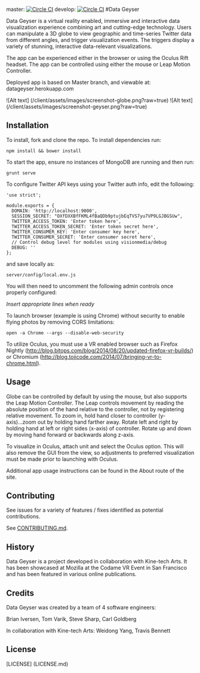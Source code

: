 master: [![Circle CI](https://circleci.com/gh/HR-Data-Geyser/Data-Geyser/tree/master.png?style=badge&circle-token=6cffbaab360c3e24eeb4b3fffe1afb7da7c389ff)](https://circleci.com/gh/HR-Data-Geyser/Data-Geyser/tree/master) develop: [![Circle CI](https://circleci.com/gh/HR-Data-Geyser/Data-Geyser/tree/develop.png?style=badge&circle-token=6cffbaab360c3e24eeb4b3fffe1afb7da7c389ff)](https://circleci.com/gh/HR-Data-Geyser/Data-Geyser/tree/develop)
#Data Geyser

Data Geyser is a virtual reality enabled, immersive and interactive data visualization experience combining art and cutting-edge technology. Users can manipulate a 3D globe to view geographic and time-series Twitter data from different angles, and trigger visualization events. The triggers display a variety of stunning, interactive data-relevant visualizations.

The app can be experienced either in the browser or using the Oculus Rift headset. The app can be controlled using either the mouse or Leap Motion Controller.

Deployed app is based on Master branch, and viewable at: datageyser.herokuapp.com

![Alt text] (/client/assets/images/screenshot-globe.png?raw=true)
![Alt text] (/client/assets/images/screenshot-geyser.png?raw=true)

## Installation

To install, fork and clone the repo. To install dependencies run:

```
npm install && bower install
```

To start the app, ensure no instances of MongoDB are running and then run:

```
grunt serve
```

To configure Twitter API keys using your Twitter auth info, edit the following:

```
'use strict';

module.exports = {
  DOMAIN: 'http://localhost:9000',
  SESSION_SECRET: "OXfDXXBfFKML4fBaQDb9ptujbEqTVS7yu7VP9LGJBGSUw",
  TWITTER_ACCESS_TOKEN: 'Enter token here',
  TWITTER_ACCESS_TOKEN_SECRET: 'Enter token secret here',
  TWITTER_CONSUMER_KEY: 'Enter consumer key here',
  TWITTER_CONSUMER_SECRET: 'Enter consumer secret here',
  // Control debug level for modules using visionmedia/debug
  DEBUG: ''
};

```
and save locally as:

```
server/config/local.env.js
```

You will then need to uncomment the following admin controls once properly configured:

*Insert appropriate lines when ready*

To launch browser (example is using Chrome) without security to enable flying photos by removing CORS limitations: 

```
open -a Chrome --args --disable-web-security
```

To utilize Oculus, you must use a VR enabled browser such as Firefox Nightly (http://blog.bitops.com/blog/2014/08/20/updated-firefox-vr-builds/) or Chromium (http://blog.tojicode.com/2014/07/bringing-vr-to-chrome.html). 
## Usage

Globe can be controlled by default by using the mouse, but also supports the Leap Motion Controller. The Leap controls movement by reading the absolute position of the hand relative to the controller, not by registering relative movement. To zoom in, hold hand closer to controller (y-axis)...zoom out by holding hand farther away. Rotate left and right by holding hand at left or right sides (x-axis) of controller. Rotate up and down by moving hand forward or backwards along z-axis.

To visualize in Oculus, attach unit and select the Oculus option. This will also remove the GUI from the view, so adjustments to preferred visualization must be made prior to launching with Oculus. 

Additional app usage instructions can be found in the About route of the site.

## Contributing

See issues for a variety of features / fixes identified as potential contributions.

See [CONTRIBUTING.md](CONTRIBUTING.md).

## History

Data Geyser is a project developed in collaboration with Kine-tech Arts. It has been showcased at Mozilla at the Codame VR Event in San Francisco and has been featured in various online publications.

## Credits

Data Geyser was created by a team of 4 software engineers:

Brian Iversen, 
Tom Varik, 
Steve Sharp, 
Carl Goldberg

In collaboration with Kine-tech Arts:
Weidong Yang,
Travis Bennett

## License

[LICENSE] (LICENSE.md)
